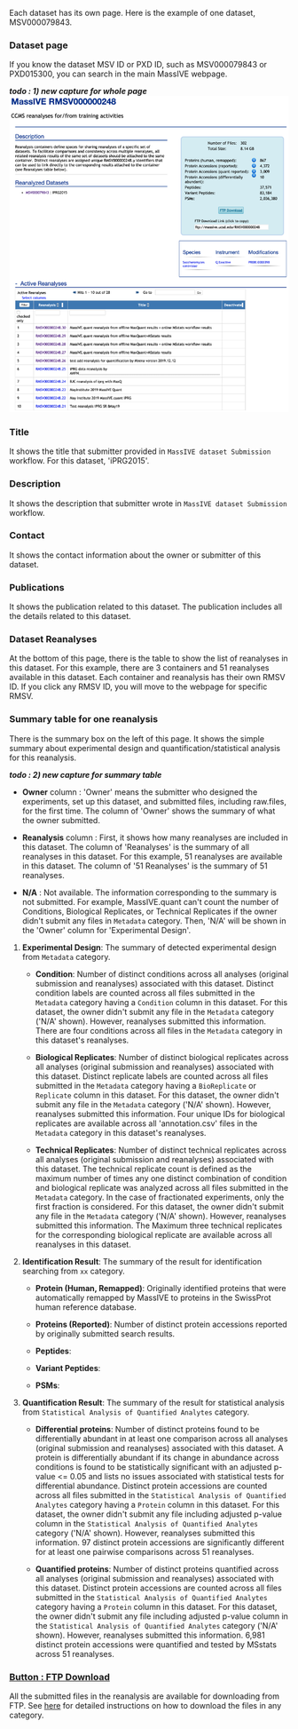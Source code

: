 

Each dataset has its own page. Here is the example of one dataset, MSV000079843.

### Dataset page
If you know the dataset MSV ID or PXD ID, such as MSV000079843 or PXD015300, you can search in the main MassIVE webpage. 

**_todo : 1) new capture for whole page_**
![](img/access_quant_reanalyses/datasetpage_show_container_iprg.png)


### Title

It shows the title that submitter provided in `MassIVE dataset Submission` workflow. For this dataset, 'iPRG2015'.


### Description

It shows the description that submitter wrote in `MassIVE dataset Submission` workflow.


### Contact

It shows the contact information about the owner or submitter of this dataset.


### Publications

It shows the publication related to this dataset. The publication includes all the details related to this dataset.


### Dataset Reanalyses

At the bottom of this page, there is the table to show the list of reanalyses in this dataset. For this example, there are 3 containers and 51 reanalyses available in this dataset. Each container and reanalysis has their own RMSV ID. If you click any RMSV ID, you will move to the webpage for specific RMSV. 


### Summary table for one reanalysis

There is the summary box on the left of this page. It shows the simple summary about experimental design and quantification/statistical analysis for this reanalysis.

**_todo : 2) new capture for summary table_**

- **Owner** column : 'Owner' means the submitter who designed the experiments, set up this dataset, and submitted files, including raw.files, for the first time. The column of 'Owner' shows the summary of what the owner submitted.

- **Reanalysis** column : First, it shows how many reanalyses are included in this dataset. The column of 'Reanalyses' is the summary of all reanalyses in this dataset. For this example, 51 reanalyses are available in this dataset. The column of '51 Reanalyses' is the summary of 51 reanalyses.

- **N/A** : Not available. The information corresponding to the summary is not submitted. For example, MassIVE.quant can't count the number of Conditions, Biological Replicates, or Technical Replicates if the owner didn't submit any files in `Metadata` category. Then, 'N/A' will be shown in the 'Owner' column for 'Experimental Design'. 



1. **Experimental Design**: The summary of detected experimental design from `Metadata` category.

    - **Condition**: Number of distinct conditions across all analyses (original submission and reanalyses) associated with this dataset. Distinct condition labels are counted across all files submitted in the `Metadata` category having a `Condition` column in this dataset. For this dataset, the owner didn't submit any file in the `Metadata` category ('N/A' shown). However, reanalyses submitted this information. There are four conditions across all files in the `Metadata` category in this dataset's reanalyses.

    - **Biological Replicates**: Number of distinct biological replicates across all analyses (original submission and reanalyses) associated with this dataset. Distinct replicate labels are counted across all files submitted in the `Metadata` category having a `BioReplicate` or `Replicate` column in this dataset. For this dataset, the owner didn't submit any file in the `Metadata` category ('N/A' shown). However, reanalyses submitted this information. Four unique IDs for biological replicates are available across all 'annotation.csv' files in the `Metadata` category in this dataset's reanalyses.

    - **Technical Replicates**: Number of distinct technical replicates across all analyses (original submission and reanalyses) associated with this dataset. The technical replicate count is defined as the maximum number of times any one distinct combination of condition and biological replicate was analyzed across all files submitted in the `Metadata` category. In the case of fractionated experiments, only the first fraction is considered. For this dataset, the owner didn't submit any file in the `Metadata` category ('N/A' shown). However, reanalyses submitted this information. The Maximum three technical replicates for the corresponding biological replicate are available across all reanalyses in this dataset.

2. **Identification Result**: The summary of the result for identification searching from `xx` category.

    - **Protein (Human, Remapped)**: Originally identified proteins that were automatically remapped by MassIVE to proteins in the SwissProt human reference database.
    
    - **Proteins (Reported)**: Number of distinct protein accessions reported by originally submitted search results.
    
    - **Peptides**: 
    
    - **Variant Peptides**:
    
    - **PSMs**: 
    
3. **Quantification Result**: The summary of the result for statistical analysis from `Statistical Analysis of Quantified Analytes` category.

    - **Differential proteins**: Number of distinct proteins found to be differentially abundant in at least one comparison across all analyses (original submission and reanalyses) associated with this dataset. A protein is differentially abundant if its change in abundance across conditions is found to be statistically significant with an adjusted p-value <= 0.05 and lists no issues associated with statistical tests for differential abundance. Distinct protein accessions are counted across all files submitted in the `Statistical Analysis of Quantified Analytes` category having a `Protein` column in this dataset. For this dataset, the owner didn't submit any file including adjusted p-value column in the `Statistical Analysis of Quantified Analytes` category ('N/A' shown). However, reanalyses submitted this information. 97 distinct protein accessions are significantly different for at least one pairwise comparisons across 51 reanalyses.

    - **Quantified proteins**: Number of distinct proteins quantified across all analyses (original submission and reanalyses) associated with this dataset. Distinct protein accessions are counted across all files submitted in the `Statistical Analysis of Quantified Analytes` category having a `Protein` column in this dataset. For this dataset, the owner didn't submit any file including adjusted p-value column in the `Statistical Analysis of Quantified Analytes` category ('N/A' shown). However, reanalyses submitted this information. 6,981 distinct protein accessions were quantified and tested by MSstats across 51 reanalyses.
    


### [Button : FTP Download](2_download_files.md)

All the submitted files in the reanalysis are available for downloading from FTP. See [here](2_download_files.md) for detailed instructions on how to download the files in any category.


